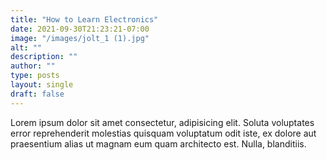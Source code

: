 ```yaml
---
title: "How to Learn Electronics"
date: 2021-09-30T21:23:21-07:00
image: "/images/jolt_1 (1).jpg"
alt: ""
description: ""
author: ""
type: posts
layout: single
draft: false
---
```


Lorem ipsum dolor sit amet consectetur, adipisicing elit. Soluta voluptates error reprehenderit molestias quisquam voluptatum odit iste, ex dolore aut praesentium alias ut magnam eum quam architecto est. Nulla, blanditiis.
